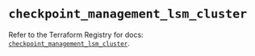 # `checkpoint_management_lsm_cluster`

Refer to the Terraform Registry for docs: [`checkpoint_management_lsm_cluster`](https://registry.terraform.io/providers/checkpointsw/checkpoint/2.11.0/docs/resources/management_lsm_cluster).
